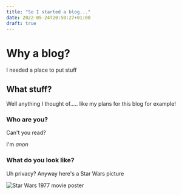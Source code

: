 ```yaml
---
title: "So I started a blog..."
date: 2022-05-24T20:50:27+01:00
draft: true
---
```


# Why a blog?
I needed a place to put stuff


## What stuff?
Well anything I thought of..... like my plans for this blog for example!


### Who are you?
Can't you read?

I'm *anon*


### What do you look like?
Uh privacy?
Anyway here's a Star Wars picture


![Star Wars 1977 movie poster](/home/tom/tom-blog/public/images/StarWarsPoster1977.jpg)